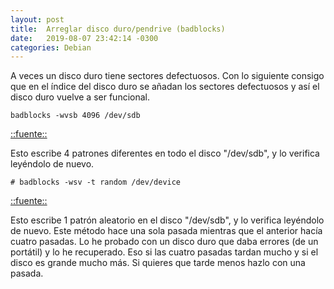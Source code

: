 ```yaml
---
layout: post
title:  Arreglar disco duro/pendrive (badblocks)
date:   2019-08-07 23:42:14 -0300
categories: Debian
---
```

A veces un disco duro tiene sectores defectuosos. Con lo siguiente consigo que en el índice del disco duro se añadan los sectores defectuosos y así el disco duro vuelve a ser funcional.

`badblocks -wvsb 4096 /dev/sdb`

[::fuente::](https://es.wikipedia.org/wiki/Badblocks)

Esto escribe 4 patrones diferentes en todo el disco "/dev/sdb", y lo verifica leyéndolo de nuevo.

`# badblocks -wsv -t random /dev/device`

[::fuente::](https://wiki.archlinux.org/index.php/Badblocks_(Español))

Esto escribe 1 patrón aleatorio en el disco "/dev/sdb", y lo verifica leyéndolo de nuevo. Este método hace una sola pasada mientras que el anterior hacía cuatro pasadas. Lo he probado con un disco duro que daba errores (de un portátil) y lo he recuperado.
Eso si las cuatro pasadas tardan mucho y si el disco es grande mucho más. Si quieres que tarde menos hazlo con una pasada. 